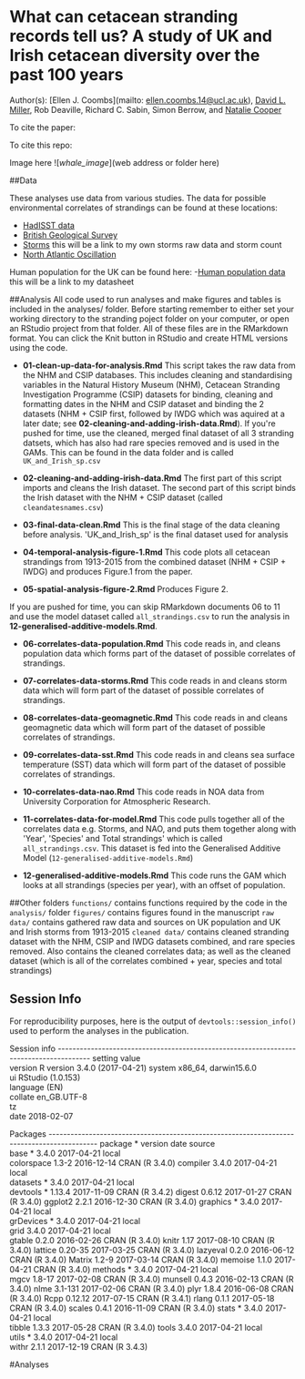 # What can cetacean stranding records tell us? A study of UK and Irish cetacean diversity over the past 100 years


Author(s): 
[Ellen J. Coombs](mailto: ellen.coombs.14@ucl.ac.uk), [David L. Miller](https://github.com/dill), Rob Deaville, Richard C. Sabin,  Simon Berrow, and [Natalie Cooper](https://github.com/nhcooper123)


To cite the paper: 


To cite this repo: 


Image here 
![_whale_image_](web address or folder here)


##Data 

These analyses use data from various studies. The data for possible environmental correlates of strandings can be found at these locations: 

- [HadISST data](https://Metoffice.com)
- [British Geological Survey](link...)
- [Storms](../blob/master/LICENSE) this will be a link to my own storms raw data and storm count
- [North Atlantic Oscillation](https://climatedataguide.ucar.edu/sites/default/files/nao_station_annual.txt)

Human population for the UK can be found here: 
-[Human population data](../blob/master/LICENSE) this will be a link to my datasheet 


##Analysis
All code used to run analyses and make figures and tables is included in the analyses/ folder. Before starting remember to either set your working directory to the stranding poject folder on your computer, or open an RStudio project from that folder. All of these files are in the RMarkdown format. You can click the Knit button in RStudio and create HTML versions using the code. 

* **01-clean-up-data-for-analysis.Rmd** This script takes the raw data from the NHM and CSIP databases. This includes cleaning and standardising variables in the Natural History Museum (NHM), Cetacean Stranding Investigation Programme (CSIP) datasets for binding, cleaning and formatting dates in the NHM and CSIP dataset and binding the 2 datasets (NHM + CSIP first, followed by IWDG which was aquired at a later date; see **02-cleaning-and-adding-irish-data.Rmd**). If you're pushed for time, use the cleaned, merged final dataset of all 3 stranding datsets, which has also had rare species removed and is used in the GAMs. This can be found in the data folder and is called `UK_and_Irish_sp.csv`

* **02-cleaning-and-adding-irish-data.Rmd** The first part of this script imports and cleans the Irish dataset. The second part of this script binds the Irish dataset with the NHM + CSIP dataset (called `cleandatesnames.csv`)

* **03-final-data-clean.Rmd** This is the final stage of the data cleaning before analysis.
'UK_and_Irish_sp' is the final dataset used for analysis 

* **04-temporal-analysis-figure-1.Rmd** This code plots all cetacean strandings from 1913-2015 from the combined dataset (NHM + CSIP + IWDG) and produces Figure.1 from the paper. 

* **05-spatial-analysis-figure-2.Rmd** Produces Figure 2. 

If you are pushed for time, you can skip RMarkdown documents 06 to 11 and use the model dataset called `all_strandings.csv` to run the analysis in **12-generalised-additive-models.Rmd**. 

* **06-correlates-data-population.Rmd** This code reads in, and cleans population data which forms part of the dataset of possible correlates of strandings.

* **07-correlates-data-storms.Rmd** This code reads in and cleans storm data which will form part of the dataset of possible correlates of strandings. 

* **08-correlates-data-geomagnetic.Rmd** This code reads in and cleans geomagnetic data which will form part of the dataset of possible correlates of strandings. 

* **09-correlates-data-sst.Rmd** This code reads in and cleans sea surface temperature (SST) data which will form part of the dataset of possible correlates of strandings. 

* **10-correlates-data-nao.Rmd** This code reads in NOA data from University Corporation for Atmospheric Research.

* **11-correlates-data-for-model.Rmd** This code pulls together all of the correlates data e.g. Storms, and NAO, and puts them together along with 'Year', 'Species' and Total strandings' which is called `all_strandings.csv`. This dataset is fed into the Generalised Additive Model (`12-generalised-additive-models.Rmd`)

* **12-generalised-additive-models.Rmd** This code runs the GAM which looks at all strandings (species per year), with an offset of population.


##Other folders 
`functions/` contains functions required by the code in the `analysis/` folder 
`figures/` contains figures found in the manuscript 
`raw data/` contains gathered raw data and sources on UK population and UK and Irish storms from 1913-2015
`cleaned data/` contains cleaned stranding dataset with the NHM, CSIP and IWDG datasets combined, and rare species removed. Also contains the cleaned correlates data; as well as the cleaned dataset (which is all of the correlates combined + year, species and total strandings) 


## Session Info
For reproducibility purposes, here is the output of `devtools::session_info()` used to perform the analyses in the publication.

Session info ---------------------------------------------------------------------------------------
 setting  value                       
 version  R version 3.4.0 (2017-04-21)
 system   x86_64, darwin15.6.0        
 ui       RStudio (1.0.153)           
 language (EN)                        
 collate  en_GB.UTF-8                 
 tz       <NA>                        
 date     2018-02-07                  

Packages -------------------------------------------------------------------------------------------
 package    * version date       source        
 base       * 3.4.0   2017-04-21 local         
 colorspace   1.3-2   2016-12-14 CRAN (R 3.4.0)
 compiler     3.4.0   2017-04-21 local         
 datasets   * 3.4.0   2017-04-21 local         
 devtools   * 1.13.4  2017-11-09 CRAN (R 3.4.2)
 digest       0.6.12  2017-01-27 CRAN (R 3.4.0)
 ggplot2      2.2.1   2016-12-30 CRAN (R 3.4.0)
 graphics   * 3.4.0   2017-04-21 local         
 grDevices  * 3.4.0   2017-04-21 local         
 grid         3.4.0   2017-04-21 local         
 gtable       0.2.0   2016-02-26 CRAN (R 3.4.0)
 knitr        1.17    2017-08-10 CRAN (R 3.4.0)
 lattice      0.20-35 2017-03-25 CRAN (R 3.4.0)
 lazyeval     0.2.0   2016-06-12 CRAN (R 3.4.0)
 Matrix       1.2-9   2017-03-14 CRAN (R 3.4.0)
 memoise      1.1.0   2017-04-21 CRAN (R 3.4.0)
 methods    * 3.4.0   2017-04-21 local         
 mgcv         1.8-17  2017-02-08 CRAN (R 3.4.0)
 munsell      0.4.3   2016-02-13 CRAN (R 3.4.0)
 nlme         3.1-131 2017-02-06 CRAN (R 3.4.0)
 plyr         1.8.4   2016-06-08 CRAN (R 3.4.0)
 Rcpp         0.12.12 2017-07-15 CRAN (R 3.4.1)
 rlang        0.1.1   2017-05-18 CRAN (R 3.4.0)
 scales       0.4.1   2016-11-09 CRAN (R 3.4.0)
 stats      * 3.4.0   2017-04-21 local         
 tibble       1.3.3   2017-05-28 CRAN (R 3.4.0)
 tools        3.4.0   2017-04-21 local         
 utils      * 3.4.0   2017-04-21 local         
 withr        2.1.1   2017-12-19 CRAN (R 3.4.3)















#Analyses



